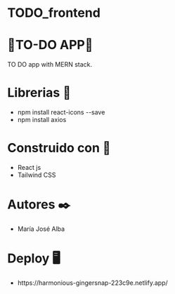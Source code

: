# TODO_frontend

<h1>📓TO-DO APP📓</h1>

TO DO app with MERN stack.

<h1>Librerias 📕</h1>

<ul>
    <li>npm install react-icons --save</li>
    <li>npm install axios</li>
</ul>

<h1>Construido con 🔧</h1>

<ul>
    <li>React js</li>
    <li>Tailwind CSS</li>
</ul>

<h1>Autores ✒️</h1>

<ul>
    <li>María José Alba</li>
</ul>

<h1>Deploy 🖥️</h1>

<ul>
    <li>https://harmonious-gingersnap-223c9e.netlify.app/</li>
</ul>
